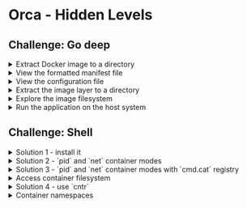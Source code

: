 # Orca - Hidden Levels

## Challenge: Go deep

<details><summary>Extract Docker image to a directory</summary>
<p>

Extract the image contents to the `/tmp/orca` directory.

```bash
mkdir /tmp/orca
docker save orca:latest | tar -C /tmp/orca/ -xv
```

```bash
ls -lach /tmp/orca
```

</p>
</details>

<details><summary>View the formatted manifest file</summary>
<p>

Display formatted JSON of the image manifest using [JQ](https://stedolan.github.io/jq/).

```bash
jq '.' < /tmp/orca/manifest.json
```

</p>
</details>

<details><summary>View the configuration file</summary>
<p>

Display the configuration file name.

```bash
jq -r '.[0].Config' < /tmp/orca/manifest.json
```

Display the formatted configuration file.

```bash
jq '.' < /tmp/orca/$(jq -r '.[0].Config' < /tmp/orca/manifest.json)
```

Display formatted JSON for the image history.

```bash
jq '.history' < /tmp/orca/$(jq -r '.[0].Config' < /tmp/orca/manifest.json)
```

</p>
</details>

<details><summary>Extract the image layer to a directory</summary>
<p>

Display the selected layer archive file.

```bash
jq -r '.[0].Layers[1]' < /tmp/orca/manifest.json
```

Extract the layer archive to the `/tmp/orca/layer` directory:

```bash
mkdir /tmp/orca/layer
tar -C /tmp/orca/layer -xvf /tmp/orca/$(jq -r '.[0].Layers[1]' < /tmp/orca/manifest.json)
```

</p>
</details>

<details><summary>Explore the image filesystem</summary>
<p>

Display all image layers in order.

```bash
jq -r '.[0].Layers' < /tmp/orca/manifest.json
```

Extract all the layers to the `/tmp/orca/filesystem` directory.

```bash
mkdir /tmp/orca/filesystem
jq -r '.[0].Layers | .[]' < /tmp/orca/manifest.json | xargs -n1 -I{} tar -C /tmp/orca/filesystem -xvf "/tmp/orca/{}"
```

</p>
</details>

<details><summary>Run the application on the host system</summary>
<p>

```bash
cd /tmp/orca/filesystem
./orca version
```

Show details about the application binary.

```bash
cd /tmp/orca/filesystem
file orca
ldd orca
```

Install required dependencies.

```bash
sudo apt-get install -y musl
```

</p>
</details>

## Challenge: Shell

<details><summary>Solution 1 - install it</summary>
<p>

```bash
docker exec -it orca sh
```

```bash
apk --no-cache add bash
bash
```

</p>
</details>

<details><summary>Solution 2 - `pid` and `net` container modes</summary>
<p>

```bash
docker run -it --net container:orca --pid container:orca debian:stretch bash
```

</p>
</details>

<details><summary>Solution 3 - `pid` and `net` container modes with `cmd.cat` registry</summary>
<p>

```bash
docker run -it --net container:orca --pid container:orca cmd.cat/bash/ngrep/htop bash
```

</p>
</details>

<details><summary>Access container filesystem</summary>
<p>

```bash
docker run -it --pid container:orca --cap-add SYS_PTRACE debian:stretch bash
```

```bash
ls /proc/1/root/
```

</p>
</details>


<details><summary>Solution 4 - use `cntr`</summary>
<p>

```bash
sudo cntr attach orca
```

</p>
</details>

<details><summary>Container namespaces</summary>
<p>

```bash
export ORCA_PID=$(docker inspect -f '{{.State.Pid}}' orca)
```

```bash
# Network
sudo nsenter -t $ORCA_PID -n ngrep -d eth0
```

```bash
# Process
sudo nsenter -t $ORCA_PID -m ps aux
```

```bash
# Filesystem (only container)
sudo nsenter -t $ORCA_PID -m ls /
# Filesystem (both container and host)
sudo ls -la /proc/${ORCA_PID}/root/
```

```bash
# Shell access
sudo nsenter -t $ORCA_PID -n -p -m -u -i sh
```

</p>
</details>
